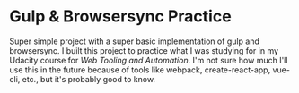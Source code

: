 # Gulp & Browsersync Practice

Super simple project with a super basic implementation of gulp and browsersync. I built this project to practice what I was studying for in my Udacity course for *Web Tooling and Automation*. I'm not sure how much I'll use this in the future because of tools like webpack, create-react-app, vue-cli, etc., but it's probably good to know.

